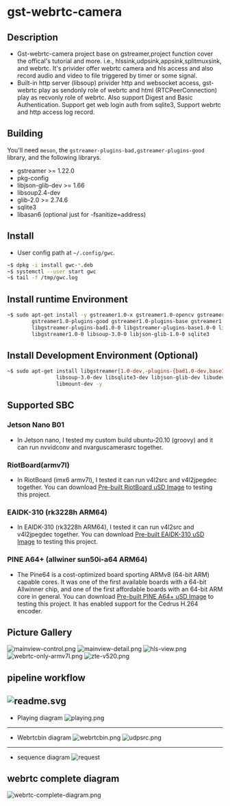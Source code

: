 # gst-webrtc-camera

## Description

* Gst-webrtc-camera project base on gstreamer,project function cover the offical's tutorial and more. i.e., hlssink,udpsink,appsink,splitmuxsink, and webrtc. It's privider offer webrtc camera and hls access and also record audio and video to file  triggered by timer or some signal.
* Built-in http server (libsoup) privider http and websocket access, gst-webrtc play as sendonly role of webrtc and html (RTCPeerConnection) play as recvonly role of webrtc. Also support Digest and Basic Authentication. Support get web login auth from sqlite3, Support webrtc and http access log record.

## Building

You'll need `meson`, the `gstreamer-plugins-bad,gstreamer-plugins-good` library, and the following librarys.

* gstreamer >= 1.22.0
* pkg-config
* libjson-glib-dev >= 1.66
* libsoup2.4-dev
* glib-2.0 >= 2.74.6
* sqlite3
* libasan6 (optional just for -fsanitize=address)

## Install

* User config path at `~/.config/gwc`.

```sh
~$ dpkg -i install gwc-*.deb
~$ systemctl --user start gwc
~$ tail -f /tmp/gwc.log
```

## Install runtime Environment

```sh
~$ sudo apt-get install -y gstreamer1.0-x gstreamer1.0-opencv gstreamer1.0-plugins-bad \
        gstreamer1.0-plugins-good gstreamer1.0-plugins-base gstreamer1.0-plugins-ugly \
        libgstreamer-plugins-bad1.0-0 libgstreamer-plugins-base1.0-0 libgstreamer-opencv1.0-0 \
        libgstreamer1.0-0 libsoup-3.0-0 libjson-glib-1.0-0 sqlite3
```

## Install Development Environment (Optional)

```sh
~$ sudo apt-get install libgstreamer{1.0-dev,-plugins-{bad1.0-dev,base1.0-dev}} \
                libsoup-3.0-dev libsqlite3-dev libjson-glib-dev libudev-dev libblkid-dev \
                libmount-dev -y
```

## Supported SBC

### Jetson Nano B01

* In Jetson nano, I tested my custom build ubuntu-20.10 (groovy) and it can run nvvidconv and nvarguscamerasrc together.

### RiotBoard(armv7l)

* In RiotBoard (imx6 armv7l), I tested it can run v4l2src and v4l2jpegdec together. You can download [Pre-built RiotBoard uSD Image](https://github.com/yjdwbj/imx6-riotboard) to testing this project.

### EAIDK-310 (rk3228h ARM64)

* In EAIDK-310 (rk3228h ARM64), I tested it can run v4l2src and v4l2jpegdec together. You can download [Pre-built EAIDK-310 uSD Image](https://github.com/yjdwbj/rockchip-eaidk-310) to testing this project.

### PINE A64+ (allwiner  sun50i-a64 ARM64)

* The Pine64 is a cost-optimized board sporting ARMv8 (64-bit ARM) capable cores. It was one of the first available boards with a 64-bit Allwinner chip, and one of the first affordable boards with an 64-bit ARM core in general. You can download [Pre-built PINE A64+ uSD Image](https://github.com/yjdwbj/sun50i-a64-pine64) to testing this project. It has enabled support for the Cedrus H.264 encoder.

## Picture Gallery

![mainview-control.png](images/mainview-control.png)
![mainview-detail.png](images/mainview-detail.png)
![hls-view.png](images/hls-view.png)
![webrtc-only-armv7l.png](images/webrtc-only-armv7l.png)
![zte-v520.png](images/zte-v520.png)


## pipeline workflow

  ![readme.svg](readme.svg)
---
* Playing diagram
 ![playing.png](playing.png)
---
* Webrtcbin diagram
 ![webrtcbin.png](webrtcbin.png)
 ![udpsrc.png](udpsrc.png)
---
* sequence diagram
 ![request](request.svg)

## webrtc complete diagram

 ![webrtc-complete-diagram.png](https://developer.mozilla.org/en-US/docs/Web/API/WebRTC_API/Connectivity/webrtc-complete-diagram.png)
